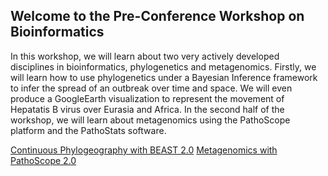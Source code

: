 ## Welcome to the Pre-Conference Workshop on Bioinformatics

In this workshop, we will learn about two very actively developed disciplines in bioinformatics, phylogenetics and metagenomics. Firstly, we will learn how to use phylogenetics under a Bayesian Inference framework to infer the spread of an outbreak over time and space. We will even produce a GoogleEarth visualization to represent the movement of Hepatatis B virus over Eurasia and Africa. In the second half of the workshop, we will learn about metagenomics using the PathoScope platform and the PathoStats software.  

[Continuous Phylogeography with BEAST 2.0]()
[Metagenomics with PathoScope 2.0]()